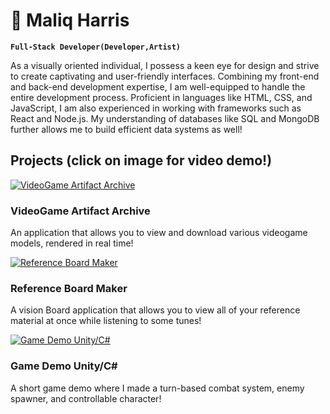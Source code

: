 #  🤖  Maliq Harris 

**`Full-Stack Developer(Developer,Artist)`**

As a visually oriented individual, I possess a keen eye for design and strive to create captivating and user-friendly interfaces. Combining my front-end and back-end development expertise, I am well-equipped to handle the entire development process. Proficient in languages like HTML, CSS, and JavaScript, I am also experienced in working with frameworks such as React and Node.js. My understanding of databases like SQL and MongoDB further allows me to build efficient data systems as well!


## Projects (click on image for video demo!)

[![VideoGame Artifact Archive](https://i.giphy.com/media/7uZL4zmyJkvnzNbS8B/giphy.webp )](https://youtu.be/1IZ8W4Q6Ua4)
### VideoGame Artifact Archive
An application that allows you to view and download various videogame models, rendered in real time!

[![Reference Board Maker](https://i.giphy.com/media/kea1PyCHpR45XKtFj1/giphy.webp )](https://youtu.be/r4k_sJbv-ro)
### Reference Board Maker
A vision Board application that allows you to view all of your reference material at once while listening to some tunes!

[![Game Demo Unity/C#](https://i.giphy.com/media/Hc8FQwi0tMrBxsB2hs/giphy.webp )](https://youtu.be/6lIj289-JDs)
### Game Demo Unity/C#
A short game demo where I made a turn-based combat system, enemy spawner, and controllable character!
